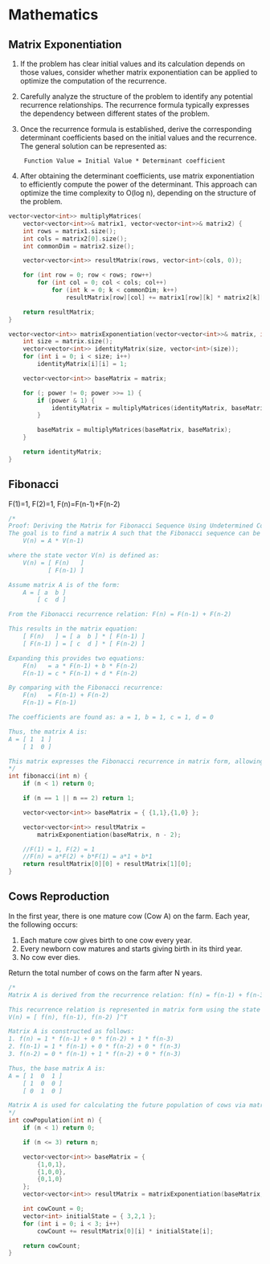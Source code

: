 # Mathematics

## Matrix Exponentiation

1. If the problem has clear initial values and its calculation depends on those values, consider whether matrix exponentiation can be applied to optimize the computation of the recurrence.

2. Carefully analyze the structure of the problem to identify any potential recurrence relationships. The recurrence formula typically expresses the dependency between different states of the problem.

3. Once the recurrence formula is established, derive the corresponding determinant coefficients based on the initial values and the recurrence. The general solution can be represented as:

    	Function Value = Initial Value * Determinant coefficient

4. After obtaining the determinant coefficients, use matrix exponentiation to efficiently compute the power of the determinant. This approach can optimize the time complexity to O(log n), depending on the structure of the problem.

```cpp
vector<vector<int>> multiplyMatrices(
	vector<vector<int>>& matrix1, vector<vector<int>>& matrix2) {
	int rows = matrix1.size();
	int cols = matrix2[0].size();
	int commonDim = matrix2.size();

	vector<vector<int>> resultMatrix(rows, vector<int>(cols, 0));

	for (int row = 0; row < rows; row++)
		for (int col = 0; col < cols; col++)
			for (int k = 0; k < commonDim; k++)
				resultMatrix[row][col] += matrix1[row][k] * matrix2[k][col];

	return resultMatrix;
}

vector<vector<int>> matrixExponentiation(vector<vector<int>>& matrix, int power) {
	int size = matrix.size();
	vector<vector<int>> identityMatrix(size, vector<int>(size));
	for (int i = 0; i < size; i++)
		identityMatrix[i][i] = 1;

	vector<vector<int>> baseMatrix = matrix;

	for (; power != 0; power >>= 1) {
		if (power & 1) {
			identityMatrix = multiplyMatrices(identityMatrix, baseMatrix);
		}

		baseMatrix = multiplyMatrices(baseMatrix, baseMatrix);
	}

	return identityMatrix;
}
```


## Fibonacci
F(1)=1, F(2)=1, F(n)=F(n-1)+F(n-2)

```cpp
/*
Proof: Deriving the Matrix for Fibonacci Sequence Using Undetermined Coefficients
The goal is to find a matrix A such that the Fibonacci sequence can be expressed in matrix form:
	V(n) = A * V(n-1)

where the state vector V(n) is defined as:
	V(n) = [ F(n)   ]
		   [ F(n-1) ]

Assume matrix A is of the form:
	A = [ a  b ]
		[ c  d ]

From the Fibonacci recurrence relation: F(n) = F(n-1) + F(n-2)

This results in the matrix equation:
	[ F(n)   ] = [ a  b ] * [ F(n-1) ]
	[ F(n-1) ] = [ c  d ] * [ F(n-2) ]

Expanding this provides two equations:
	F(n)   = a * F(n-1) + b * F(n-2)
	F(n-1) = c * F(n-1) + d * F(n-2)

By comparing with the Fibonacci recurrence:
	F(n)   = F(n-1) + F(n-2)
	F(n-1) = F(n-1)

The coefficients are found as: a = 1, b = 1, c = 1, d = 0

Thus, the matrix A is:
A = [ 1  1 ]
	[ 1  0 ]

This matrix expresses the Fibonacci recurrence in matrix form, allowing for efficient computation using matrix exponentiation.
*/
int fibonacci(int n) {
	if (n < 1) return 0;

	if (n == 1 || n == 2) return 1;

	vector<vector<int>> baseMatrix = { {1,1},{1,0} };

	vector<vector<int>> resultMatrix =
		matrixExponentiation(baseMatrix, n - 2);

	//F(1) = 1, F(2) = 1
	//F(n) = a*F(2) + b*F(1) = a*1 + b*1
	return resultMatrix[0][0] + resultMatrix[1][0];
}
```


## Cows Reproduction
In the first year, there is one mature cow (Cow A) on the farm. Each year, the following occurs:

1. Each mature cow gives birth to one cow every year.
2. Every newborn cow matures and starts giving birth in its third year.
3. No cow ever dies.

Return the total number of cows on the farm after N years.

```cpp
/*
Matrix A is derived from the recurrence relation: f(n) = f(n-1) + f(n-3)

This recurrence relation is represented in matrix form using the state vector V(n):
V(n) = [ f(n), f(n-1), f(n-2) ]^T

Matrix A is constructed as follows:
1. f(n) = 1 * f(n-1) + 0 * f(n-2) + 1 * f(n-3)
2. f(n-1) = 1 * f(n-1) + 0 * f(n-2) + 0 * f(n-3)
3. f(n-2) = 0 * f(n-1) + 1 * f(n-2) + 0 * f(n-3)

Thus, the base matrix A is:
A = [ 1  0  1 ]
	[ 1  0  0 ]
	[ 0  1  0 ]

Matrix A is used for calculating the future population of cows via matrix exponentiation.
*/
int cowPopulation(int n) {
	if (n < 1) return 0;

	if (n <= 3) return n;

	vector<vector<int>> baseMatrix = {
		{1,0,1},
		{1,0,0},
		{0,1,0}
	};
	vector<vector<int>> resultMatrix = matrixExponentiation(baseMatrix, n - 3);

	int cowCount = 0;
	vector<int> initialState = { 3,2,1 };
	for (int i = 0; i < 3; i++)
		cowCount += resultMatrix[0][i] * initialState[i];

	return cowCount;
}
```